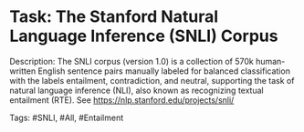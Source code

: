 Task: The Stanford Natural Language Inference (SNLI) Corpus
============================================================
Description: The SNLI corpus (version 1.0) is a collection of 570k human-written English sentence pairs manually labeled for balanced classification with the labels entailment, contradiction, and neutral, supporting the task of natural language inference (NLI), also known as recognizing textual entailment (RTE). See https://nlp.stanford.edu/projects/snli/

Tags: #SNLI, #All, #Entailment
